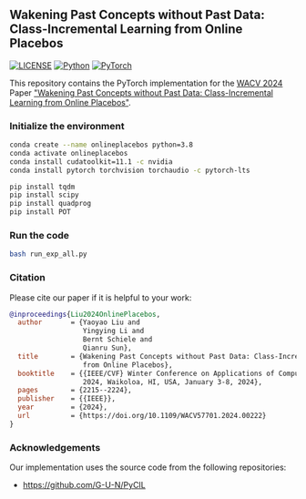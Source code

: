 ## Wakening Past Concepts without Past Data: <br>Class-Incremental Learning from Online Placebos

[![LICENSE](https://img.shields.io/badge/license-MIT-green?style=flat-square)](https://github.com/yaoyao-liu/online-placebos/blob/main/LICENSE)
[![Python](https://img.shields.io/badge/python-3.8-blue.svg?style=flat-square&logo=python&color=3776AB&logoColor=3776AB)](https://www.python.org/)
[![PyTorch](https://img.shields.io/badge/pytorch-1.8-%237732a8?style=flat-square&logo=PyTorch&color=EE4C2C)](https://pytorch.org/)

This repository contains the PyTorch implementation for the [WACV 2024](https://wacv2024.thecvf.com/) Paper ["Wakening Past Concepts without Past Data: Class-Incremental Learning from Online Placebos"](https://openaccess.thecvf.com/content/WACV2024/papers/Liu_Wakening_Past_Concepts_Without_Past_Data_Class-Incremental_Learning_From_Online_WACV_2024_paper.pdf).

### Initialize the environment

```bash
conda create --name onlineplacebos python=3.8
conda activate onlineplacebos
conda install cudatoolkit=11.1 -c nvidia
conda install pytorch torchvision torchaudio -c pytorch-lts
```

```bash
pip install tqdm 
pip install scipy 
pip install quadprog
pip install POT
```
### Run the code
```bash
bash run_exp_all.py
```

### Citation

Please cite our paper if it is helpful to your work:

```bibtex
@inproceedings{Liu2024OnlinePlacebos,
  author       = {Yaoyao Liu and
                  Yingying Li and
                  Bernt Schiele and
                  Qianru Sun},
  title        = {Wakening Past Concepts without Past Data: Class-Incremental Learning
                  from Online Placebos},
  booktitle    = {{IEEE/CVF} Winter Conference on Applications of Computer Vision, {WACV}
                  2024, Waikoloa, HI, USA, January 3-8, 2024},
  pages        = {2215--2224},
  publisher    = {{IEEE}},
  year         = {2024},
  url          = {https://doi.org/10.1109/WACV57701.2024.00222}
}
```

### Acknowledgements

Our implementation uses the source code from the following repositories:
- <https://github.com/G-U-N/PyCIL>
